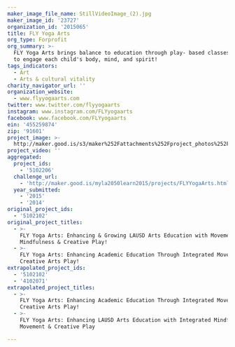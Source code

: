 ```yaml
---
maker_image_file_name: StillVideoImage_(2).jpg
maker_image_id: '23727'
organization_id: '2015065'
title: FLY Yoga Arts
org_type: Forprofit
org_summary: >-
  FLY Yoga Arts brings balance to education through play- based classes designed
  to engage each child's body, mind, and spirit!
tags_indicators:
  - Art
  - Arts & cultural vitality
charity_navigator_url: ''
organization_website:
  - www.flyyogaarts.com
twitter: www.twitter.com/flyyogaarts
instagram: www.instagram.com/FLYyogaarts
facebook: www.facebook.com/FLYyogaarts
ein: '455259874'
zip: '91601'
project_image: >-
  http://maker.good.is/s3/maker%252Fattachments%252Fproject_photos%252Fimages%252F23727%252Fdisplay%252FStillVideoImage_(2).jpg=c570x385
project_video: ''
aggregated:
  project_ids:
    - '5102206'
  challenge_url:
    - 'http://maker.good.is/myla2050learn2015/projects/FLYYogaArts.html'
  year_submitted:
    - '2015'
    - '2014'
original_project_ids:
  - '5102102'
original_project_titles:
  - >-
    FLY Yoga Arts: Enhancing & Growing LAUSD Arts Education with Movement,
    Mindfulness & Creative Play!
  - >-
    FLY Yoga Arts: Enhancing Academic Education Through Integrated Movement and
    Creative Arts Play!
extrapolated_project_ids:
  - '5102102'
  - '4102071'
extrapolated_project_titles:
  - >-
    FLY Yoga Arts: Enhancing Academic Education Through Integrated Movement and
    Creative Arts Play!
  - >-
    FLY Yoga Arts: Enhancing LAUSD Arts Education with Integrated Mindfulness
    Movement & Creative Play

---
```

